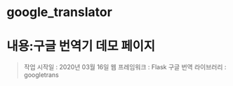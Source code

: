 # google_translator


# 내용:구글 번역기 데모 페이지

> 작업 시작일 : 2020년 03월 16일
> 웹 프레임워크 : Flask
> 구글 번역 라이브러리 : googletrans


